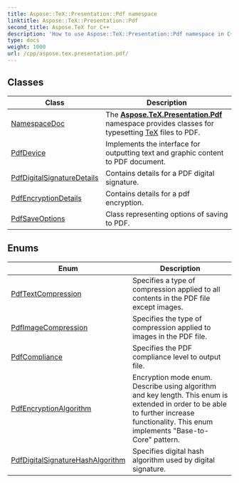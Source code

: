 ```yaml
---
title: Aspose::TeX::Presentation::Pdf namespace
linktitle: Aspose::TeX::Presentation::Pdf
second_title: Aspose.TeX for C++
description: 'How to use Aspose::TeX::Presentation::Pdf namespace in C++.'
type: docs
weight: 1000
url: /cpp/aspose.tex.presentation.pdf/
---
```




## Classes

| Class | Description |
| --- | --- |
| [NamespaceDoc](./namespacedoc/) | The **[Aspose.TeX.Presentation.Pdf](./)** namespace provides classes for typesetting [TeX](../aspose.tex/) files to PDF. |
| [PdfDevice](./pdfdevice/) | Implements the interface for outputting text and graphic content to PDF document. |
| [PdfDigitalSignatureDetails](./pdfdigitalsignaturedetails/) | Contains details for a PDF digital signature. |
| [PdfEncryptionDetails](./pdfencryptiondetails/) | Contains details for a pdf encryption. |
| [PdfSaveOptions](./pdfsaveoptions/) | Class representing options of saving to PDF. |
## Enums

| Enum | Description |
| --- | --- |
| [PdfTextCompression](./pdftextcompression/) | Specifies a type of compression applied to all contents in the PDF file except images. |
| [PdfImageCompression](./pdfimagecompression/) | Specifies the type of compression applied to images in the PDF file. |
| [PdfCompliance](./pdfcompliance/) | Specifies the PDF compliance level to output file. |
| [PdfEncryptionAlgorithm](./pdfencryptionalgorithm/) | Encryption mode enum. Describe using algorithm and key length. This enum is extended in order to be able to further increase functionality. This enum implements "Base-to-Core" pattern. |
| [PdfDigitalSignatureHashAlgorithm](./pdfdigitalsignaturehashalgorithm/) | Specifies digital hash algorithm used by digital signature. |
